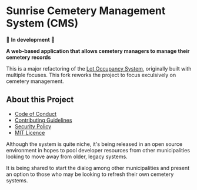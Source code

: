 # Sunrise Cemetery Management System (CMS)

🚧 **In development** 🚧

**A web-based application that allows cemetery managers to manage their cemetery records**

This is a major refactoring of the 
[Lot Occupancy System](https://github.com/cityssm/lot-occupancy-system),
originally built with multiple focuses. This fork reworks the project to focus exculsively
on cemetery management.

## About this Project

- [Code of Conduct](CODE_OF_CONDUCT.md)
- [Contributing Guidelines](CONTRIBUTING.md)
- [Security Policy](SECURITY.md)
- [MIT Licence](LICENSE.md)

Although the system is quite niche, it's being released in an open source environment in hopes to pool developer resources from other municipalities looking to move away from older, legacy systems.

It is being shared to start the dialog among other municipalities and present an option to those who may be looking to refresh their own cemetery systems.
